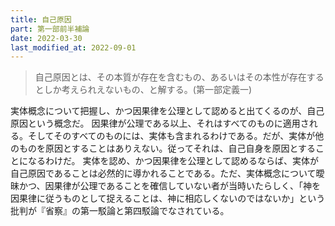 ```yaml
---
title: 自己原因
part: 第一部前半補論
date: 2022-03-30
last_modified_at: 2022-09-01
---
```

>自己原因とは、その本質が存在を含むもの、あるいはその本性が存在するとしか考えられえないもの、と解する。(第一部定義一)

実体概念について把握し、かつ因果律を公理として認めると出てくるのが、自己原因という概念だ。
因果律が公理である以上、それはすべてのものに適用される。そしてそのすべてのものには、実体も含まれるわけである。だが、実体が他のものを原因とすることはありえない。従ってそれは、自己自身を原因とすることになるわけだ。
実体を認め、かつ因果律を公理として認めるならば、実体が自己原因であることは必然的に導かれることである。ただ、実体概念について曖昧かつ、因果律が公理であることを確信していない者が当時いたらしく、「神を因果律に従うものとして捉えることは、神に相応しくないのではないか」という批判が『省察』の第一駁論と第四駁論でなされている。
